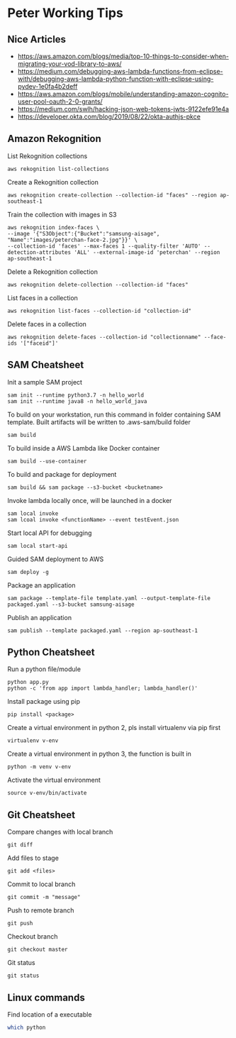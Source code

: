 # Peter Working Tips

## Nice Articles
* https://aws.amazon.com/blogs/media/top-10-things-to-consider-when-migrating-your-vod-library-to-aws/
* https://medium.com/debugging-aws-lambda-functions-from-eclipse-with/debugging-aws-lambda-python-function-with-eclipse-using-pydev-1e0fa4b2deff
* https://aws.amazon.com/blogs/mobile/understanding-amazon-cognito-user-pool-oauth-2-0-grants/
* https://medium.com/swlh/hacking-json-web-tokens-jwts-9122efe91e4a
* https://developer.okta.com/blog/2019/08/22/okta-authjs-pkce

## Amazon Rekognition
List Rekognition collections
```
aws rekognition list-collections
```
Create a Rekognition collection
```
aws rekognition create-collection --collection-id "faces" --region ap-southeast-1
```
Train the collection with images in S3
```
aws rekognition index-faces \
--image '{"S3Object":{"Bucket":"samsung-aisage", "Name":"images/peterchan-face-2.jpg"}}' \
--collection-id 'faces' --max-faces 1 --quality-filter 'AUTO' --detection-attributes 'ALL' --external-image-id 'peterchan' --region ap-southeast-1
```
Delete a Rekognition collection 
```
aws rekognition delete-collection --collection-id "faces"
```
List faces in a collection
```
aws rekognition list-faces --collection-id "collection-id"  
```
Delete faces in a collection
```
aws rekognition delete-faces --collection-id "collectionname" --face-ids '["faceid"]'
```

## SAM Cheatsheet
Init a sample SAM project
```
sam init --runtime python3.7 -n hello_world
sam init --runtime java8 -n hello_world_java
```
To build on your workstation, run this command in folder containing SAM template. Built artifacts will be written to .aws-sam/build folder
```
sam build
``` 
To build inside a AWS Lambda like Docker container
```
sam build --use-container
```
To build and package for deployment
```
sam build && sam package --s3-bucket <bucketname>
```
Invoke lambda locally once, will be launched in a docker
```
sam local invoke
sam lcoal invoke <functionName> --event testEvent.json
```
Start local API for debugging
```
sam local start-api
```
Guided SAM deployment to AWS
```
sam deploy -g
```
Package an application
```
sam package --template-file template.yaml --output-template-file packaged.yaml --s3-bucket samsung-aisage
```
Publish an application
```
sam publish --template packaged.yaml --region ap-southeast-1
```
## Python Cheatsheet
Run a python file/module
```
python app.py
python -c 'from app import lambda_handler; lambda_handler()'
```
Install package using pip
```
pip install <package>
```
Create a virtual environment in python 2, pls install virtualenv via pip first
```
virtualenv v-env
```
Create a virtual environment in python 3, the function is built in
```
python -m venv v-env
```
Activate the virtual environment
```
source v-env/bin/activate
```

## Git Cheatsheet
Compare changes with local branch
```
git diff
```
Add files to stage
```
git add <files>
```
Commit to local branch
```
git commit -m "message"
```
Push to remote branch
```
git push
```
Checkout branch
```
git checkout master
```
Git status
```
git status
```

## Linux commands
Find location of a executable
```bash
which python
```

